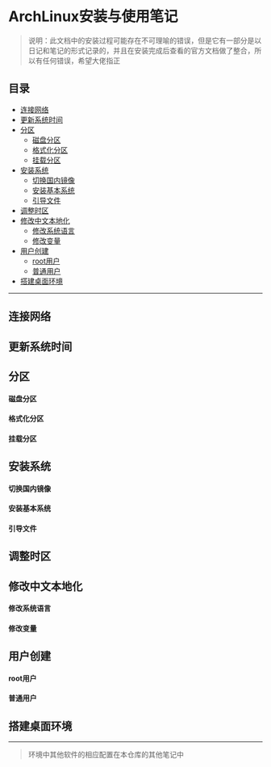 # ArchLinux安装与使用笔记

> 说明：此文档中的安装过程可能存在不可理喻的错误，但是它有一部分是以日记和笔记的形式记录的，并且在安装完成后查看的官方文档做了整合，所以有任何错误，希望大佬指正
## 目录
* [连接网络](#连接网络)
* [更新系统时间](#更新系统时间)
* [分区](#分区)
  * [磁盘分区](#磁盘分区) 
  * [格式化分区](#格式化分区)
  * [挂载分区](#挂载分区)
* [安装系统](#安装系统)
  * [切换国内镜像](#切换国内镜像)
  * [安装基本系统](#安装基本系统)
  * [引导文件](#引导文件)
* [调整时区](#调整时区)
* [修改中文本地化](#修改中文本地化)
  * [修改系统语言](#修改系统语言)
  * [修改变量](#修改变量)
* [用户创建](#用户创建)
  * [root用户](#root用户)
  * [普通用户](#普通用户)
* [搭建桌面环境](#搭建桌面环境)
---
## 连接网络
## 更新系统时间
## 分区
#### 磁盘分区
#### 格式化分区
#### 挂载分区
## 安装系统
#### 切换国内镜像
#### 安装基本系统
#### 引导文件
## 调整时区
## 修改中文本地化
#### 修改系统语言
#### 修改变量
## 用户创建
#### root用户
#### 普通用户
## 搭建桌面环境

---
> 环境中其他软件的相应配置在本仓库的其他笔记中
